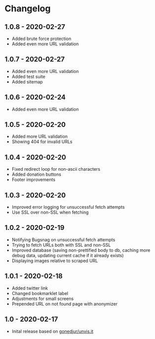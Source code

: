 # Changelog

## 1.0.8 - 2020-02-27

* Added brute force protection
* Added even more URL validation

## 1.0.7 - 2020-02-27

* Added even more URL validation
* Added test suite
* Added sitemap

## 1.0.6 - 2020-02-24

* Added even more URL validation

## 1.0.5 - 2020-02-20

* Added more URL validation
* Showing 404 for invalid URLs

## 1.0.4 - 2020-02-20

* Fixed redirect loop for non-ascii characters
* Added donation buttons
* Footer improvements

## 1.0.3 - 2020-02-20

* Improved error logging for unsuccessful fetch attempts
* Use SSL over non-SSL when fetching

## 1.0.2 - 2020-02-19

* Notifying Bugsnag on unsuccessful fetch attempts
* Trying to fetch URLs both with SSL and non-SSL
* Improved database (saving non-prettified body to db, caching more debug data, updating current cache if it already exists)
* Displaying images relative to scraped URL

## 1.0.1 - 2020-02-18

* Added twitter link
* Changed bookmarklet label
* Adjustments for small screens
* Prepended URL on not found page with anonymizer

## 1.0 - 2020-02-17

* Inital release based on [gonedjur/unvis.it](https://github.com/gonedjur/unvis.it)
